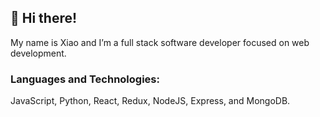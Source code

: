 ## 👋 Hi there!

My name is Xiao and I’m a full stack software developer focused on web development.

### Languages and Technologies:
JavaScript, Python, React, Redux, NodeJS, Express, and MongoDB.

<!---
xiao-meng1/xiao-meng1 is a ✨ special ✨ repository because its `README.md` (this file) appears on your GitHub profile.
You can click the Preview link to take a look at your changes.
--->

